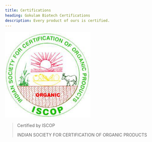 ```yaml
---
title: Certifications
heading: Gokulam Biotech Certifications
description: Every product of ours is certified.
---
```


<section class="testimonial">
	<div class="container flex">
		<div class="testimonial-block">
			<div class="small-image"><img src="/images/iscop_logo.jpg" alt="ISCOP" class="editable"></div>
			<blockquote>
				<p class="editable"> Certified by ISCOP </p>
				<p class="editable author">INDIAN SOCIETY FOR CERTIFICATION OF ORGANIC PRODUCTS</p>
			</blockquote>
		</div>
	</div>
</section>
